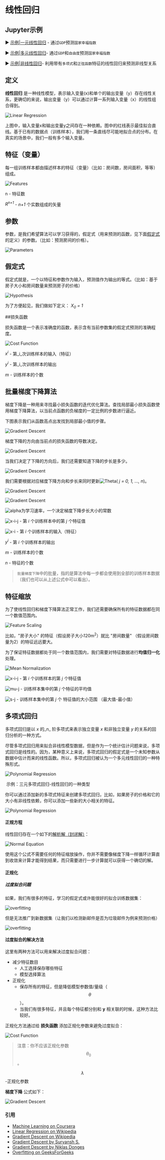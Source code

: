 #  线性回归

## Jupyter示例

▶️ [示例|一元线性回归](https://nbviewer.jupyter.org/github/trekhleb/homemade-machine-learning/blob/master/notebooks/linear_regression/univariate_linear_regression_demo.ipynb) - 通过`GDP`预测`国家幸福指数`

▶️ [示例|多元线性回归](https://nbviewer.jupyter.org/github/trekhleb/homemade-machine-learning/blob/master/notebooks/linear_regression/multivariate_linear_regression_demo.ipynb)- 通过`GDP`和`自由度`预测`国家幸福指数`

▶️ [示例|非线性回归](https://nbviewer.jupyter.org/github/trekhleb/homemade-machine-learning/blob/master/notebooks/linear_regression/non_linear_regression_demo.ipynb)- 利用带有`多项式`和`正弦函数`特征的线性回归来预测非线型关系

##  定义

**线性回归** 是一种线性模型，表示输入变量(x)和单个的输出变量（y）存在线性关系，更确切的来说，输出变量（y）可以通过计算一系列输入变量（x）的线性组合得到。

![Linear Regression](https://upload.wikimedia.org/wikipedia/commons/3/3a/Linear_regression.svg)

上图中，输入变量x和输出变量y之间存在一种依赖。图中的红线表示最佳拟合直线。基于已有的数据点（训练样本），我们用一条直线尽可能地拟合点的分布。在真实的场景中，我们一般有多个输入变量。

## 特征（变量）

每一组训练样本都由描述样本的特征（变量）（比如：房间数，房间面积，等等）组成。

![Features](../../images/linear_regression/features.svg)

n - 特征数

_R<sup>n+1</sup>_ - _n+1_ 个实数组成的矢量

## 参数

参数，是我们希望算法可以学习获得的，假定式（用来预测的函数，见下面[假定式](#假定式)的定义）的参数。（比如：预测房间的价格）。

![Parameters](../../images/linear_regression/parameters.svg)

## 假定式

假定式就是，一个以特征和参数作为输入，预测值作为输出的等式。（比如：基于房子大小和房间数量来预测房子的价格）

![Hypothesis](../../images/linear_regression/hypothesis.svg)

为了方便起见，我们做如下定义： _X<sub>0</sub> = 1_

##损失函数

损失函数是一个表示准确度的函数，表示含有当前参数集的假定式预测的准确程度。

![Cost Function](../../images/linear_regression/cost-function.svg)

_x<sup>i</sup>_  -  第_i_次训练样本的输入（特征）

_y<sup>i</sup>_  - 第_i_次训练样本的输出

_m_ - 训练样本的个数

## 批量梯度下降算法

梯度下降是一种用来寻找最小损失函数的迭代优化算法。查找局部最小损失函数使用梯度下降算法，以当前点函数的负梯度的一定比例的步数进行逼近。

下图表示我们从函数高点出发找到局部最小值的步骤。

![Gradient Descent](../../images/linear_regression/batch-gradient-1.png)

梯度下降的方向由当前点的损失函数的导数决定。

![Gradient Descent](../../images/linear_regression/batch-gradient-2.png)

当我们决定了下降的方向后，我们还需要知道下降的步长是多少。

![Gradient Descent](../../images/linear_regression/batch-gradient-3.png)

我们需要根据对应梯度下降方向和步长来同时更新![Theta](../../images/linear_regression/theta-j.svg)( _j = 0, 1, ..., n_)。

![Gradient Descent](../../images/linear_regression/gradient-descent-1.svg)

![Gradient Descent](../../images/linear_regression/gradient-descent-2.svg)

![alpha](../../images/linear_regression/alpha.svg)为学习速率，一个决定梯度下降步长大小的常数

![x-i-j](../../images/linear_regression/x-i-j.svg) - 第 _i_ 个训练样本中的第 _j_ 个特征值

![x-i](../../images/linear_regression/x-i.svg) - 第 _i_ 个训练样本的输入（特征）

 _y<sup>i</sup>_    - 第 _i_  个训练样本的输出

_m_    - 训练样本的个数 

_n_     - 特征的个数

> `批量梯度下降`中的批量，指的是算法中每一步都会使用到全部的训练样本数据（我们也可以从上述公式中可以看出）。

## 特征缩放

为了使线性回归和梯度下降算法正常工作，我们还需要确保所有的特征数据都在同一个数值范围内。

![Feature Scaling](../../images/linear_regression/feature-scaling.svg)

比如，"房子大小" 的特征（假设房子大小120m<sup>2</sup>）就比 "房间数量" （假设房间数量为2）的特征远远要大。

为了保证特征数据都处于同一个数值范围内，我们需要对特征数据进行**均值归一化**处理。

![Mean Normalization](../../images/linear_regression/mean-normalization.svg)

![x-i-j](../../images/linear_regression/x-i-j.svg) - 第 _i_ 个训练样本的第 _j_  个特征值

![mu-j](../../images/linear_regression/mu-j.svg)  - 训练样本集中的第 _j_ 个特征的平均值

 ![s-j](../../images/linear_regression/s-j.svg)  - 训练样本集中的第 _j_ 个 特征值的大小范围 （最大值-最小值）

## 多项式回归

多项式回归是以 _x_ 的_n_ 阶多项式来表示独立变量 _x_ 和非独立变量 _y_ 的关系的回归分析的一种方式。 

尽管多项式回归用来拟合非线性模型数据，但是作为一个统计估计问题来说，多项式回归是线性的。因为，某种意义上来说，多项式回归的假定式是一个未知参数从数据中估计而来的线性函数。所以，多项式回归被认为一个多元线性回归的一种特殊形式。

![Polynomial Regression](https://upload.wikimedia.org/wikipedia/commons/thumb/8/8b/Polyreg_scheffe.svg/650px-Polyreg_scheffe.svg.png)

​                                            示例：三元多项式回归-线性回归的一种类型

你可以通过添加新的多项式特征来创建多项式回归，比如，如果房子的价格和它的大小有非线性依赖，你可以添加一些新的大小相关的特征。

![Polynomial Regression](../../images/linear_regression/polynomial-regression.svg)

#### 正规方程

线性回归存在一个如下的[解析解（封闭解）](https://zh.wikipedia.org/wiki/解析解)：

![Normal Equation](../../images/linear_regression/normal-equation.svg)

使用这个公式不需要任何的特征缩放操作，你并不需要像梯度下降一样循环计算直到收敛来计算才能得到结果，而只需要进行一步计算就可以获得一个确切的解。

#### 正规化

##### 过度拟合问题

如果，我们有很多的特征，学习的假定式或许能很好的拟合训练数据集：

![overfitting](../../images/linear_regression/overfitting-1.svg)

但是无法推广到新数据集（让我们以检测新邮件是否为垃圾邮件为例来预测价格）

![overfitting](https://cdncontribute.geeksforgeeks.org/wp-content/uploads/t0zit.png)

#### 过度拟合的解决方法

这里有两种方法可以用来解决过度拟合问题：

+ 减少特征数目
  + 人工选择保存哪些特征
  + 模型选择算法
+ 正规化
  + 保存所有的特征，但是降低模型参数值/量级（$$\theta$$）。
  + 当我们有很多特征，并且每个特征都分别和 __y__ 相关联的时候，这种方法比较好。

正规化方法通过给 **损失函数** 添加正规化参数来避免过度拟合：

![Cost Function](../../images/linear_regression/cost-function-with-regularization.svg)

> 注意：你不应该正规化参数 $$\theta_0$$ 。

$$\lambda$$ -正规化参数

**梯度下降** 公式如下：

![Gradient Descent](../../images/linear_regression/gradient-descent-3.svg)

### 引用

- [Machine Learning on Coursera](https://www.coursera.org/learn/machine-learning)
- [Linear Regression on Wikipedia](https://en.wikipedia.org/wiki/Linear_regression)
- [Gradient Descent on Wikipedia](https://en.wikipedia.org/wiki/Gradient_descent)
- [Gradient Descent by Suryansh S.](https://hackernoon.com/gradient-descent-aynk-7cbe95a778da)
- [Gradient Descent by Niklas Donges](https://towardsdatascience.com/gradient-descent-in-a-nutshell-eaf8c18212f0)
- [Overfitting on GeeksForGeeks](https://www.geeksforgeeks.org/underfitting-and-overfitting-in-machine-learning/)